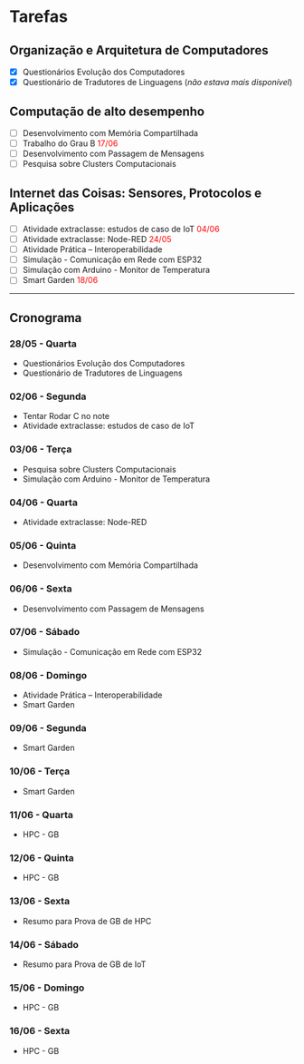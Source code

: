 # Tarefas

## Organização e Arquitetura de Computadores

- [x] Questionários Evolução dos Computadores
- [x] Questionário de Tradutores de Linguagens (*não estava mais disponível*)

## Computação de alto desempenho

- [ ] Desenvolvimento com Memória Compartilhada
- [ ] Trabalho do Grau B <span style="color: red;">17/06</span>
- [ ] Desenvolvimento com Passagem de Mensagens
- [ ] Pesquisa sobre Clusters Computacionais

## Internet das Coisas: Sensores, Protocolos e Aplicações

- [ ] Atividade extraclasse: estudos de caso de IoT <span style="color: red;">04/06</span>
- [ ] Atividade extraclasse: Node-RED <span style="color: red;">24/05</span>
- [ ] Atividade Prática – Interoperabilidade
- [ ] Simulação - Comunicação em Rede com ESP32
- [ ] Simulação com Arduino - Monitor de Temperatura
- [ ] Smart Garden <span style="color: red;">18/06</span>

---

## Cronograma

### 28/05 - Quarta

- Questionários Evolução dos Computadores
- Questionário de Tradutores de Linguagens

### 02/06 - Segunda

- Tentar Rodar C no note
- Atividade extraclasse: estudos de caso de IoT

### 03/06 - Terça

- Pesquisa sobre Clusters Computacionais
- Simulação com Arduino - Monitor de Temperatura

### 04/06 - Quarta

- Atividade extraclasse: Node-RED

### 05/06 - Quinta

- Desenvolvimento com Memória Compartilhada

### 06/06 - Sexta

- Desenvolvimento com Passagem de Mensagens

### 07/06 - Sábado

- Simulação - Comunicação em Rede com ESP32

### 08/06 - Domingo

- Atividade Prática – Interoperabilidade
- Smart Garden

### 09/06 - Segunda

- Smart Garden

### 10/06 - Terça

- Smart Garden

### 11/06 - Quarta

- HPC - GB

### 12/06 - Quinta

- HPC - GB

### 13/06 - Sexta

- Resumo para Prova de GB de HPC

### 14/06 - Sábado

- Resumo para Prova de GB de IoT

### 15/06 - Domingo

- HPC - GB

### 16/06 - Sexta

- HPC - GB
